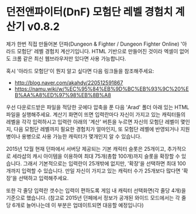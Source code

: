 # 던전앤파이터(DnF) 모험단 레벨 경험치 계산기 v0.8.2

제가 한번 직접 만들어본 던파(Dungeon & Fighter / Dungeon Fighter Online) '아라드 모험단' 레벨 경험치 계산기입니다.
HTML 기반으로 만들어진 것이라 엑셀이 없어도 크롬 같은 최신 웹브라우저만 있다면 사용 가능합니다.

혹시 '아라드 모험단'이 뭔지 알고 싶다면 다음 링크들을 참조해주세요:

- http://blog.naver.com/akahdy/220512591867
- https://namu.wiki/w/%EC%95%84%EB%9D%BC%EB%93%9C%20%EB%AA%A8%ED%97%98%EB%8B%A8

우선 다운로드받은 파일을 적당한 곳에다 압축을 푼 다음 'Arad' 폴더 아래 있는 HTML 파일을 실행해주세요.
계산기 화면이 뜨면 입력란마다 자신이 가지고 있는 캐릭터들의 레벨을 각각 입력하시고 입력란 아래의 '계산' 버튼을 누르면 자신의 모험단 레벨이 몇인지, 다음 모험단 레벨까지 필요한 경험치가 얼마인지, 또 모험단 레벨에 반영되거나 지원병이나 용병으로 사용 가능한 캐릭터가 몇개인지 알 수 있습니다.

2015년 12월 현재 던파에서 서버당 제공되는 기본 캐릭터 슬롯은 25개이고, 추가적으로 세라샵의 캐시 아이템을 이용하여 최대 75개(총합 100개)까지 슬롯을 확장할 수 있습니다. 그래서 기본적으로는 입력란이 25개밖에 없지만, '확장'을 선택하면 최대 100개까지 입력할 수 있습니다. 만일 자신이 가지고 있는 캐릭터 수가 25개보다 많다면 '확장'을 선택하고 입력해주세요.

또한 각 줄당 입력란 갯수는 입력이 편하도록 게임 내 캐릭터 선택화면(각 줄당 4개)을 기준으로 했습니다. (참고로 2015년 던페에서 정보가 공개된 와이드 모드에서는 각 줄당 6개로 늘어나는데 이 부분은 업데이트되면 대응할 예정입니다)
